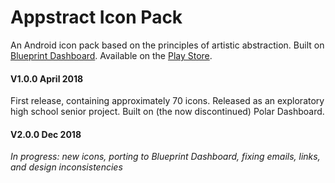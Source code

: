 # Appstract Icon Pack

An Android icon pack based on the principles of artistic abstraction. Built on [Blueprint Dashboard](https://github.com/jahirfiquitiva/Blueprint). Available on the [Play Store](https://play.google.com/store/apps/details?id=com.melon.appstract).

#### V1.0.0 April 2018
First release, containing approximately 70 icons. Released as an exploratory high school senior project. Built on (the now discontinued) Polar Dashboard.

#### V2.0.0 Dec 2018
*In progress: new icons, porting to Blueprint Dashboard, fixing emails, links, and design inconsistencies*
